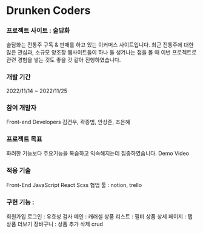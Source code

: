 # Drunken Coders

### 프로젝트 사이트 : 술담화

술담화는 전통주 구독 & 판매를 하고 있는 이커머스 사이트입니다.
최근 전통주에 대한 많은 관심과, 소규모 양조장 웹사이트들이 하나 둘 생겨나는 점을 볼 때 이번 프로젝트로 관련 경험을 쌓는 것도 좋을 것 같아 진행하였습니다.

### 개발 기간

2022/11/14 ~ 2022/11/25

### 참여 개발자

Front-end Developers
김건우, 곽종범, 안상준, 조은혜

### 프로젝트 목표

화려한 기능보다 주요기능을 복습하고 익숙해지는데 집중하였습니다.
Demo Video

### 적용 기술

Front-End
JavaScript React Scss
협업 툴 : notion, trello

### 구현 기능 :

회원가입 로그인 : 유효성 검사
메인 : 캐러셀
상품 리스트 : 필터
상품 상세 페이지 : 탭 상품 더보기
장바구니 : 상품 추가 삭제 crud
